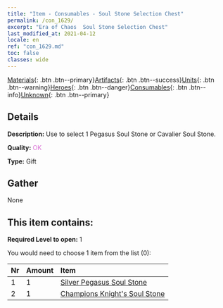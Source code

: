 ```yaml
---
title: "Item - Consumables - Soul Stone Selection Chest"
permalink: /con_1629/
excerpt: "Era of Chaos  Soul Stone Selection Chest"
last_modified_at: 2021-04-12
locale: en
ref: "con_1629.md"
toc: false
classes: wide
---
```

 [Materials](/){: .btn .btn--primary}[Artifacts](/Artifacts/){: .btn .btn--success}[Units](/Units/){: .btn .btn--warning}[Heroes](/Heroes/){: .btn .btn--danger}[Consumables](/Consumables/){: .btn .btn--info}[Unknown](/Unknown/){: .btn .btn--primary}

## Details
 **Description:** Use to select 1 Pegasus Soul Stone or Cavalier Soul Stone.

 **Quality:** <span style="color: #DA70D6">OK</span>

 **Type:** Gift

## Gather

  None

## This item contains:

 **Required Level to open:** 1

 You would need to choose 1 item from the list (0):

  | Nr | Amount |     Item    |
  |:---|:-------|:------------|
  | 1 | 1 | [Silver Pegasus Soul Stone](/Items/unt_292/) | 
  | 2 | 1 | [Champions Knight's Soul Stone](/Items/unt_287/) | 
